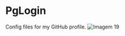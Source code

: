 # PgLogin
Config files for my GitHub profile.
![Imagem 19](https://user-images.githubusercontent.com/105011175/168133789-3066c8a8-796c-41b3-9221-c508724eb726.png)
